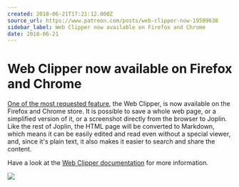```yaml
---
created: 2018-06-21T17:21:12.000Z
source_url: https://www.patreon.com/posts/web-clipper-now-19589638
sidebar_label: Web Clipper now available on Firefox and Chrome
date: 2018-06-21
---
```


# Web Clipper now available on Firefox and Chrome

[One of the most requested feature](https://github.com/laurent22/joplin/issues/135), the Web Clipper, is now available on the Firefox and Chrome store. It is possible to save a whole web page, or a simplified version of it, or a screenshot directly from the browser to Joplin. Like the rest of Joplin, the HTML page will be converted to Markdown, which means it can be easily edited and read even without a special viewer, and, since it's plain text, it also makes it easier to search and share the content.

Have a look at the [Web Clipper documentation](https://joplin.cozic.net/clipper/) for more information.

![](https://joplin.cozic.net/images/WebExtensionScreenshot.png)